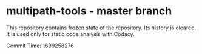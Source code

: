 # multipath-tools - master branch

This repository contains frozen state of the repository.
Its history is cleared. It is used only for static code
analysis with Codacy.

Commit Time: 1699258276